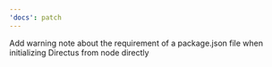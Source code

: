 ```yaml
---
'docs': patch
---
```


Add warning note about the requirement of a package.json file when initializing Directus from node directly
